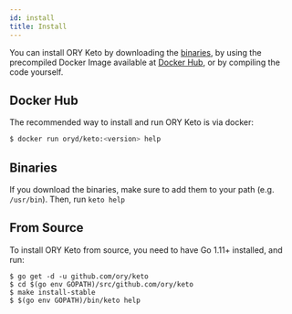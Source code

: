 ```yaml
---
id: install
title: Install
---
```


You can install ORY Keto by downloading the [binaries](https://github.com/ory/keto/releases), by using
the precompiled Docker Image available at [Docker Hub](https://hub.docker.com/r/oryd/keto/), or by
compiling the code yourself.

## Docker Hub

The recommended way to install and run ORY Keto is via docker:

```sh
$ docker run oryd/keto:<version> help
```

## Binaries

If you download the binaries, make sure to add them to your path (e.g. `/usr/bin`). Then, run `keto help`

## From Source

To install ORY Keto from source, you need to have Go 1.11+ installed, and run:

```
$ go get -d -u github.com/ory/keto
$ cd $(go env GOPATH)/src/github.com/ory/keto
$ make install-stable
$ $(go env GOPATH)/bin/keto help
```
